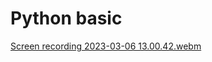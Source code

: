 # Python basic


[Screen recording 2023-03-06 13.00.42.webm](https://user-images.githubusercontent.com/109696840/223164993-1fe66d3c-bef9-4f8c-858d-555f6f1ba8cc.webm)
